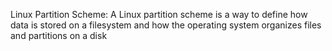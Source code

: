 Linux Partition Scheme:
A Linux partition scheme is a way to define how data is stored on a filesystem and how the operating system organizes files and partitions on a disk
